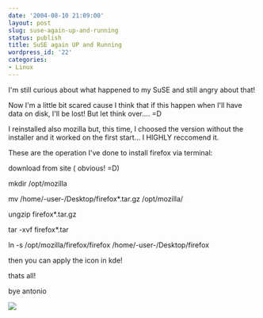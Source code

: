 ```yaml
---
date: '2004-08-10 21:09:00'
layout: post
slug: suse-again-up-and-running
status: publish
title: SuSE again UP and Running
wordpress_id: '22'
categories:
- Linux
---
```


I'm still curious about what happened to my SuSE and still angry about that!
  
Now I'm a little bit scared cause I think that if this happen when I'll have data on disk, I'll be lost! But let think over.... =D
  

  
I reinstalled also mozilla but, this time, I choosed the version without the installer and it worked on the first start... I HIGHLY reccomend it.
  
These are the operation I've done to install firefox via terminal:
  

  
download from site ( obvious! =D)
  
mkdir /opt/mozilla
  
mv /home/-user-/Desktop/firefox*.tar.gz /opt/mozilla/
  
ungzip firefox*.tar.gz
  
tar -xvf firefox*.tar
  
ln -s /opt/mozilla/firefox/firefox /home/-user-/Desktop/firefox
  

  
then you can apply the icon in kde!
  
thats all!
  

  
bye antonio
  

  


[![](http://www.feedburner.com/fb/images/pub/flchklt.gif)](http://feeds.feedburner.com/zekussuse)
